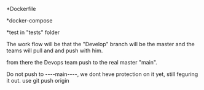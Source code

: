 *Dockerfile

*docker-compose

*test in "tests" folder

The work flow will be that the "Develop" branch will be the master and the teams will pull and and push with him.

from there the Devops team push to the real master "main".

Do not push to ----main----, we dont heve protection on it yet, still feguring it out. use git push origin <your branch name>
